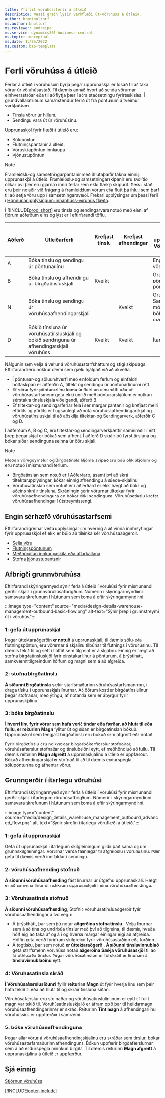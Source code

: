 ```yaml
---
title: Yfirlit vöruhúsaferli á útleið
description: Þessi grein lýsir verkflæði út-vöruhúss á útleið.
author: brentholtorf
ms.author: bholtorf
ms.reviewer: andreipa
ms.service: dynamics365-business-central
ms.topic: conceptual
ms.date: 11/25/2022
ms.custom: bap-template
---
```

# <a name="outbound-warehouse-processes"></a>Ferli vöruhúss á útleið

Ferlar á útleið í vöruhúsum byrja þegar upprunaskjal er losað til að taka vörur úr vöruhúsastað. Til dæmis annað hvort að senda vörurnar einhversstaðar eða til að flytja þær í aðra staðsetningu fyrirtækisins. Í grundvallaratriðum samanstendur ferlið út frá pöntunum á tveimur verkþáttum:

* Tínsla vörur úr hillum.
* Sendingu vara út úr vöruhúsinu.

Upprunaskjöl fyrir flæði á útleið eru:  

* Sölupöntun  
* Flutningspantanir á útleið.  
* Vöruskilapöntun innkaupa  
* Þjónustupöntun  

> [!NOTE]
> Framleiðslu-og samsetningarpantanir með íhlutaþarfir tákna einnig upprunaskjöl á útleið. Framleiðslu-og samsetningarskipanir eru svolítið ólíkar því þær eru gjarnan innri ferlar sem ekki flækja skipurit. Þess í stað eru þeir notaðir við frágang á framleiddum vörum eða flutt þá íhluti sem þarf til að setja vöru upp í samsetningarsvæði. Frekari upplýsingar um þessi ferli í  [Hönnunarupplýsingum: innanhúss-vöruhús flæða](design-details-internal-warehouse-flows.md).  

Í  [!INCLUDE[prod_short](includes/prod_short.md)] eru tínsla og sendingarvara notuð með einni af fjórum aðferðum eins og lýst er í eftirfarandi töflu.

|Aðferð|Útleiðarferli|Krefjast tínslu|Krefjast afhendingar|Flókið stig (frekari upplýsingar um  [Vöruhúsakerfi-Yfirlit](design-details-warehouse-management.md))|  
|------|----------------|-----|---------|-------------------------------------------------------------------------------------|  
|A|Bóka tínslu og sendingu úr pöntunarlínu|||Engin sérstök vöruhúsaaðgerð.|  
|B|Bóka tínslu og afhendingu úr birgðatínsluskjali|Kveikt||Grunnur: pöntun-eftir pöntun.|  
|N|Bóka tínslu og sendingu úr vöruhúsaafhendingarskjali||Kveikt|Grunnur: Samstæða móttöku/skipa bóka fyrir margar pantanir.|  
|D|Bókið tínsluna úr vöruhúsatínsluskjali og bókið sendinguna úr afhendingarskjali vöruhúss|Kveikt|Kveikt|Ítarlegt|  

Nálgunin sem velja á veltur á vöruhúsastarfsháttum og stigi skipulags. Eftirfarandi eru nokkur dæmi sem gætu hjálpað við að ákveða.

* Í pöntunar-og söluumhverfi með einföldum ferlum og einfaldri hólfaskipan er aðferðin A, tiltekt og sendingu úr pöntunarlínunni rétt.
* Ef vörur fyrir pöntunarlínu koma úr fleiri en einu hólfi eða ef vöruhúsastarfsmenn geta ekki unnið með pöntunarskjölum er notkun sérstakra tínsluskjala viðeigandi, aðferð B.
* Ef tiltektar-og sendingarferlar fela í sér margar pantanir og krefjast meiri eftirlits og yfirlits er hugsanlegt að nota vöruhúsaafhendingarskjal og vöruhúsatínsluskjal til að aðskilja tiltektar-og Sendingarverk, aðferðir C og D.  

Í aðferðum A, B og C, eru tiltektar-og sendingarverkþættir sameinaðir í eitt þrep þegar skjal er bókað sem afhent. Í aðferð D skráir þú fyrst tínsluna og bókar síðan sendinguna seinna úr öðru skjali.

> [!NOTE]
> Meðan vörugeymslur og Birgðatínsla hljóma svipað eru þau ólík skjölum og eru notuð í mismunandi ferlum.
> * Birgðatínslan sem notuð er í Aðferðarb, ásamt því að skrá tiltektarupplýsingar, bókar einnig afhendingu á súece-skjalinu.
> * Vöruhúsatínslan sem notuð er í aðferðard er ekki hægt að bóka og aðeins skráir tínsluna. Skráningin gerir vörurnar tiltækar fyrir vöruhúsaafhendinguna en bókar ekki sendinguna. Vöruhúsatínslu krefst vöruhúsaafhendingar í útstreymissengi.

## <a name="no-dedicated-warehouse-activity"></a>Engin sérhæfð vöruhúsastarfsemi

Eftirfarandi greinar veita upplýsingar um hvernig á að vinna innhreyfingar fyrir upprunaskjöl ef ekki er búið að tileinka sér vöruhúsaaðgerðir.

* [Selja vöru](sales-how-sell-products.md)
* [Flutningspöntunum](inventory-how-transfer-between-locations.md)
* [Meðhöndlun innkaupaskila eða afturkallana](purchasing-how-process-purchase-returns-cancellations.md)
* [Stofna þjónustupantanir](service-how-to-create-service-orders.md)

## <a name="basic-warehouse-configurations"></a>Afbrigði grunnvöruhúsa

Eftirfarandi skýringarmynd sýnir ferla á útleið í vöruhúsi fyrir mismunandi gerðir skjala í grunnvöruhúsafbrigðum. Númerin í skýringarmyndinni samsvara skrefunum í hlutunum sem koma á eftir skýringarmyndinni.  

:::image type="content" source="media/design-details-warehouse-management-outbound-basic-flow.png" alt-text="Sýnir þrep í grunnstreymi út í vöruhús.":::

### <a name="1-release-a-source-document"></a>1: gefa út upprunaskjal

Þegar úttektaraðgerðin  **er notuð**  á upprunaskjali, til dæmis sölu-eða flutningspöntun, eru vörurnar á skjalinu tilbúnar til flutnings í vöruhúsinu. Til dæmis tekið til og sett í hólfið sem tilgreint er á skjalinu. Einnig er hægt að stofna birgðatínsluskjöl fyrir einstakar línur á pöntunum, á þrýstihátt, samkvæmt tilgreindum hólfum og magni sem á að afgreiða.  

### <a name="2-create-an-inventory-pick"></a>2: stofna birgðatínslu

 **Á síðunni Birgðatínsla**  sækir starfsmaðurinn vöruhúsastarfsmanninn, í draga tísku, í upprunaskjalslínurnar. Að öðrum kosti er birgðatínslulínur þegar stofnaðar, með ýtingu, af notanda sem er ábyrgur fyrir upprunaskjalinu.  

### <a name="3-post-an-inventory-pick"></a>3: bóka birgðatínslu

Í  **hverri línu fyrir vörur sem hafa verið tíndar eða færðar, að hluta til eða fullu, er reiturinn Magn**  fylltur út og síðan er birgðatínslan bókuð. Upprunaskjöl sem tengjast  birgðatínslu eru bókuð sem afgreitt eða notað.  

Fyrir birgðatínslu eru neikvæðar birgðabókarfærslur stofnaðar, vöruhúsafærslur stofnaðar og tínslubeiðni eytt, ef meðhöndluð að fullu. Til dæmis reiturinn **Magn afgreitt** á upprunaskjalinu á útleið er uppfærður. Bókað afhendingarskjal er stofnað til að til dæmis endurspegla sölupöntunina og afhentar vörur.  

## <a name="advanced-warehouse-configurations"></a>Grunngerðir í ítarlegu vöruhúsi

Eftirfarandi skýringarmynd sýnir ferla á útleið í vöruhúsi fyrir mismunandi gerðir skjala í ítarlegum vöruhúsafbrigðum. Númerin í skýringarmyndinni samsvara skrefunum í hlutunum sem koma á eftir skýringarmyndinni.  

:::image type="content" source="media/design_details_warehouse_management_outbound_advanced_flow.png" alt-text="Sýnir skrefin í ítarlegu vöruflæði á útleið.":::

### <a name="1-release-a-source-document-1"></a>1: gefa út upprunaskjal

Gefa út upprunaskjal í ítarlegum skilgreiningum gildir það sama og um grunnskilgreiningar. Vörurnar verða fáanlegar til afgreiðslu í vöruhúsinu. Þær geta til dæmis verið innifaldar í sendingu.  

### <a name="2-create-a-warehouse-shipment"></a>2: vöruhúsaafhending stofnuð

 **Á síðunni vöruhúsaafhending**  fást línurnar úr útgefnu upprunaskjali. Hægt er að sameina línur úr nokkrum upprunaskjali í eina vöruhúsaafhendingu.  

### <a name="3-create-a-warehouse-pick"></a>3: Vöruhúsatínsla stofnuð

 **Á síðunni vöruhúsaafhending**, Stofnið vöruhúsatínsluaðgerðir fyrir vöruhúsaafhendingar á tvo vegu:

- Á þrýstihátt, þar sem þú notar  **aðgerðina stofna tínslu** . Velja línurnar sem á að tína og undirbúa tínslur með því að tilgreina, til dæmis, hvaða hólf eigi að taka af og á í og hversu margar einingar eigi að afgreiða. Hólfin geta verið fyrirfram skilgreind fyrir vöruhúsastaðinn eða forðinn.
- Á togtísku, þar sem notuð  **er úttektaraðgerð** .  **Á síðunni tínsluvinnublað**  geta starfsmenn vöruhúss notað  **aðgerðina Sækja vöruhúsaskjöl**  til að fá úthlutaða tínslur. Þegar vöruhúsatínslan er fullskráð er línunum á  **tínsluvinnublaðinu**  eytt.

### <a name="4-register-a-warehouse-pick"></a>4: Vöruhúsatínsla skráð

 **Í Vöruhúsafærslusíðunni**  fyllir  **reiturinn Magn**  út fyrir hverja línu sem þeir hafa tekið til eða að hluta til og skráir tínsluna síðan.

Vöruhúsafærslur eru stofnaðar og vöruhúsatínslulínunum er eytt ef fullt magn var tekið til. Vöruhúsatínsluskjalið er áfram opið þar til heildarmagn vöruhúsaafhendingarinnar er skráð. Reiturinn **Tínt magn** á afhendingarlínu vöruhússins er uppfærður í samræmi.  

### <a name="5-post-the-warehouse-shipment"></a>5: bóka vöruhúsaafhendinguna

Þegar allar vörur á vöruhúsaafhendingskjalinu eru skráðar sem tínslur, bókar vöruhúsastarfsmaðurinn afhendinguna. Bókun uppfærir birgðafærslurnar sem á að endurspegla minnkun birgða. Til dæmis reiturinn **Magn afgreitt** á upprunaskjalinu á útleið er uppfærður.  

## <a name="see-also"></a>Sjá einnig

[Stjórnun vöruhúss](design-details-warehouse-management.md)  

[!INCLUDE[footer-include](includes/footer-banner.md)]
